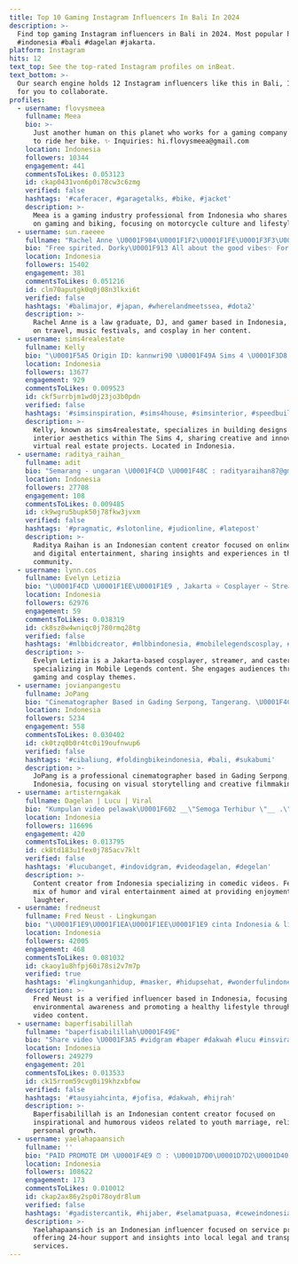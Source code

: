 ```yaml
---
title: Top 10 Gaming Instagram Influencers In Bali In 2024
description: >-
  Find top gaming Instagram influencers in Bali in 2024. Most popular hashtags:
  #indonesia #bali #dagelan #jakarta.
platform: Instagram
hits: 12
text_top: See the top-rated Instagram profiles on inBeat.
text_bottom: >-
  Our search engine holds 12 Instagram influencers like this in Bali, Indonesia
  for you to collaborate.
profiles:
  - username: flovysmeea
    fullname: Meea
    bio: >-
      Just another human on this planet who works for a gaming company and loves
      to ride her bike. ✨ Inquiries: hi.flovysmeea@gmail.com
    location: Indonesia
    followers: 10344
    engagement: 441
    commentsToLikes: 0.053123
    id: ckap0431von6p0i78cw3c6zmg
    verified: false
    hashtags: '#caferacer, #garagetalks, #bike, #jacket'
    description: >-
      Meea is a gaming industry professional from Indonesia who shares insights
      on gaming and biking, focusing on motorcycle culture and lifestyle.
  - username: sun.raeeee
    fullname: "Rachel Anne \U0001F984\U0001F1F2\U0001F1FE\U0001F3F3️‍\U0001F308\U0001F9FF"
    bio: "Free spirited. Dorky\U0001F913 All about the good vibes✨ For collabs/work dm me • LawGrad • DJ • #Gamer • #musicfestival • #cosplay • #travel"
    location: Indonesia
    followers: 15402
    engagement: 381
    commentsToLikes: 0.051216
    id: clm70aputgk0q0j08n3lkxi6t
    verified: false
    hashtags: '#balimajor, #japan, #wherelandmeetssea, #dota2'
    description: >-
      Rachel Anne is a law graduate, DJ, and gamer based in Indonesia, focusing
      on travel, music festivals, and cosplay in her content.
  - username: sims4realestate
    fullname: Kelly
    bio: "\U0001F5A5 Origin ID: kannwri90 \U0001F49A Sims 4 \U0001F3D8 Builds"
    location: Indonesia
    followers: 13677
    engagement: 929
    commentsToLikes: 0.009523
    id: ckf5urrbjm1wd0j23jo3b0pdn
    verified: false
    hashtags: '#simsinspiration, #sims4house, #simsinterior, #speedbuild'
    description: >-
      Kelly, known as sims4realestate, specializes in building designs and
      interior aesthetics within The Sims 4, sharing creative and innovative
      virtual real estate projects. Located in Indonesia.
  - username: raditya_raihan_
    fullname: adit
    bio: "Semarang - ungaran \U0001F4CD \U0001F48C : radityaraihan87@gmail.com"
    location: Indonesia
    followers: 27708
    engagement: 108
    commentsToLikes: 0.009485
    id: ck9wgru5bupk50j78fkw3jvxm
    verified: false
    hashtags: '#pragmatic, #slotonline, #judionline, #latepost'
    description: >-
      Raditya Raihan is an Indonesian content creator focused on online gaming
      and digital entertainment, sharing insights and experiences in the gaming
      community.
  - username: lynn.cos
    fullname: Evelyn Letizia
    bio: "\U0001F4CD \U0001F1EE\U0001F1E9 , Jakarta ⭐ Cosplayer ~ Streamer ~ Caster \U0001F3AE @realmobilelegendsid KOL's \U0001F4F2 Business inquiries via email ⬇️@"
    location: Indonesia
    followers: 62976
    engagement: 59
    commentsToLikes: 0.038319
    id: ck8sz8w4wniqc0j780rmq28tg
    verified: false
    hashtags: '#mlbbidcreator, #mlbbindonesia, #mobilelegendscosplay, #mlbbindo'
    description: >-
      Evelyn Letizia is a Jakarta-based cosplayer, streamer, and caster
      specializing in Mobile Legends content. She engages audiences through
      gaming and cosplay themes.
  - username: jovianpangestu
    fullname: JoPang
    bio: "Cinematographer Based in Gading Serpong, Tangerang. \U0001F4CD"
    location: Indonesia
    followers: 5234
    engagement: 558
    commentsToLikes: 0.030402
    id: ck0tzq0b0r4tc0i19oufnwup6
    verified: false
    hashtags: '#cibaliung, #foldingbikeindonesia, #bali, #sukabumi'
    description: >-
      JoPang is a professional cinematographer based in Gading Serpong,
      Indonesia, focusing on visual storytelling and creative filmmaking.
  - username: artisterngakak
    fullname: Dagelan | Lucu | Viral
    bio: "Kumpulan video pelawak\U0001F602 __\"Semoga Terhibur \"__ .\"\U0001F447\U0001F447\U0001F447Yuk follow\U0001F447\U0001F447\U0001F447\" ↪↪@artisterngakak↩↩"
    location: Indonesia
    followers: 116696
    engagement: 420
    commentsToLikes: 0.013795
    id: ck8td183u1fex0j785acv7klt
    verified: false
    hashtags: '#lucubanget, #indovidgram, #videodagelan, #degelan'
    description: >-
      Content creator from Indonesia specializing in comedic videos. Features a
      mix of humor and viral entertainment aimed at providing enjoyment and
      laughter.
  - username: fredneust
    fullname: Fred Neust - Lingkungan
    bio: "\U0001F1E9\U0001F1EA\U0001F1EE\U0001F1E9 cinta Indonesia & lingkungan sehat ↘️Nuwun utk nonton video dengan EveSuz⤵️\U0001F972"
    location: Indonesia
    followers: 42005
    engagement: 468
    commentsToLikes: 0.081032
    id: ckaoy1u8hfpj60i78si2v7m7p
    verified: true
    hashtags: '#lingkunganhidup, #masker, #hidupsehat, #wonderfulindonesia'
    description: >-
      Fred Neust is a verified influencer based in Indonesia, focusing on
      environmental awareness and promoting a healthy lifestyle through engaging
      video content.
  - username: baperfisabilillah
    fullname: "baperfisabilillah\U0001F49E"
    bio: "Share video \U0001F3A5 #vidgram #baper #dakwah #lucu #insvirasi #nikahmuda #romantis #hijrah Admin @romli2000 BISNIS.PP/ANDORS murah HUBUNGI WA (087739678402)"
    location: Indonesia
    followers: 249279
    engagement: 201
    commentsToLikes: 0.013533
    id: ck15rrom59cvg0i19khzxbfow
    verified: false
    hashtags: '#tausyiahcinta, #jofisa, #dakwah, #hijrah'
    description: >-
      Baperfisabilillah is an Indonesian content creator focused on
      inspirational and humorous videos related to youth marriage, religion, and
      personal growth.
  - username: yaelahapaansich
    fullname: ''
    bio: "PAID PROMOTE DM \U0001F4E9 ⏰ : \U0001D7D0\U0001D7D2\U0001D407 \U0001D412\U0001D41E\U0001D42B\U0001D42F\U0001D422\U0001D41C\U0001D41E \U0001D412\U0001D42E\U0001D429\U0001D429\U0001D428\U0001D42B\U0001D42D \U0001F4DE : \U0001D7CE\U0001D7D6\U0001D7CF\U0001D7D0-\U0001D7CF\U0001D7D0\U0001D7D6\U0001D7D4-\U0001D7D6\U0001D7D4\U0001D7D1\U0001D7D6 \U0001F4DE : \U0001D7CE\U0001D7D6\U0001D7CF\U0001D7D1-\U0001D7D2\U0001D7D5\U0001D7D5\U0001D7D5-\U0001D7D5\U0001D7D1\U0001D7D5\U0001D7D5 ⚖️ : \U0001D401\U0001D41E\U0001D42B\U0001D41B\U0001D41A\U0001D41D\U0001D41A\U0001D427 \U0001D407\U0001D42E\U0001D424\U0001D42E\U0001D426 \U0001D40B\U0001D41E\U0001D429\U0001D41A\U0001D42C \U0001D40A\U0001D42E\U0001D427\U0001D41C\U0001D422\U0001F44D\U0001F3FB\U0001D408\U0001D427\U0001D41C\U0001D425\U0001D42E\U0001D41D\U0001D41E \U0001D403\U0001D42B\U0001D422\U0001D42F\U0001D41E\U0001D42B\U0001F44D\U0001F3FB\U0001D40F\U0001D41A\U0001D424\U0001D41E\U0001D42D \U0001D407\U0001D404\U0001D40C\U0001D400\U0001D413 \U0001D400\U0001D425\U0001D425 \U0001D408\U0001D427\U0001F44D\U0001F3FB"
    location: Indonesia
    followers: 108622
    engagement: 173
    commentsToLikes: 0.010012
    id: ckap2ax86y2sp0i78oydr8lum
    verified: false
    hashtags: '#gadistercantik, #hijaber, #selamatpuasa, #ceweindonesia'
    description: >-
      Yaelahapaansich is an Indonesian influencer focused on service promotion,
      offering 24-hour support and insights into local legal and transportation
      services.
---
```


